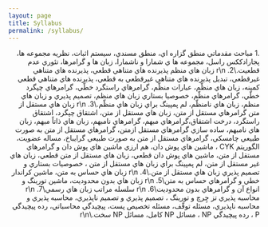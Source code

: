 ```yaml
---
layout: page
title: Syllabus
permalink: /syllabus/
---
```


<div dir="rtl">
.1 مباحث مقدماتي
منطق گزاره اي، منطق مسندي، سيستم اثبات، نظريه مجموعه ها، پجارادککس راسل، مجموعه ها ي
شمارا و ناشمارا، زبان ها و گرامرها، تئوري عدم قطعيت.\r\n
.2 زبان هاي منظم
پذيرنده هاي متناهي قطعي، پذيرنده هاي متناهي غيرقطعي، تبديل پذيرنده هاي متناهي غيرقطعي
به قطعي، پذيرنده هاي متناهي قطعي کمينه، زبان هاي منظّم، عبارات منظّم، گرامرهاي راستگرد
خطّي، گرامرهاي چپگرد خطّي، گرامرهاي منظّم، خصوصيا بستاري زبان هاي منظم، تصميم پذيري و
زبان هاي منظم، زبان هاي نامنظّم، لم پمپينگ براي زبان هاي منظّم.\r\n
.3 زبان هاي مستقل از متن
گرامرهاي مستقل از متن، زبان هاي مستقل از متن، اشتقاق چپگرد، اشتقاق راستگرد، درخت
اشتقاق،گرامرهاي مبهم، گرامرهاي نامبهم، زبان هاي ذاتاً مبهم، زبان هاي نامبهم، ساده سازي
گرامرهاي مستقل ازمتن، گرامرهاي مستقل از متن به صورت طبيعي چامسکي، گرامرهاي مستقل
از متن به صورت طبيعي گرايباخ، مساله عضويت، الگوريتم CYK ، ماشين هاي پوش دان، هم ارزي
ماشين هاي پوش دان و گرامرهاي مستقل از متن، ماشين هاي پوش دان قطعي، زبان هاي مستقل از
متن قطعي، زبان هاي غير مستقل از متن، لم پمپينگ براي زبان هاي مستقل از متن ، خصوصيات
بستاري و تصميم پذيري زبان هاي مستقل از متن.\r\n
.4 زبان هاي حساس به متن، ماشين کراندار خطي و گرامرهاي حساس به متن\r\n
.5 زبان هاي بدون محدوديت، ماشين تورينگ و انواع آن و گرامرهاي بدون محدوديت\r\n
.6 سلسله مراتب زبان هاي رسمي\r\n
.7 محاسبه پذيري
تز چِرچ و تورينگ ، تصميم پذيري و تصميم ناپذيري، محاسبه پذيري و محاسبه ناپذيري، مسئله توقّف،
مسئله تخصيص پست، پيچيدگي محاسباتي، رده پيچيدگي P ، رده پيچيدگي NP ، مسائل NP کامل، مسائل NP سخت.\r\n
</div>
